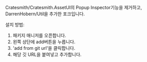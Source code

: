 Cratesmith/Cratesmith.AssetUI의 Popup Inspector기능을 제거하고,
DarrenHobern/Util을 추가한 포크입니다.

설치 방법:
1. 패키지 매니저를 오픈합니다.
2. 왼쪽 상단에 add버튼을 누릅니다.
3. 'add from git url'을 클릭합니다.
4. 해당 깃 URL을 붙여넣고 추가합니다.
